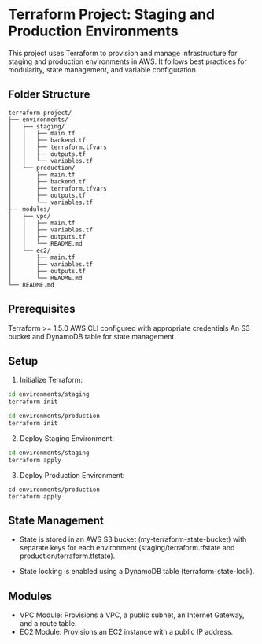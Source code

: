 # Terraform Project: Staging and Production Environments

This project uses Terraform to provision and manage infrastructure for staging and production environments in AWS. It follows best practices for modularity, state management, and variable configuration.

## Folder Structure

```text
terraform-project/
├── environments/
│   ├── staging/
│   │   ├── main.tf
│   │   ├── backend.tf
│   │   ├── terraform.tfvars
│   │   ├── outputs.tf
│   │   └── variables.tf
│   └── production/
│       ├── main.tf
│       ├── backend.tf
│       ├── terraform.tfvars
│       ├── outputs.tf
│       └── variables.tf
├── modules/
│   ├── vpc/
│   │   ├── main.tf
│   │   ├── variables.tf
│   │   ├── outputs.tf
│   │   └── README.md
│   └── ec2/
│       ├── main.tf
│       ├── variables.tf
│       ├── outputs.tf
│       └── README.md
└── README.md
```

## Prerequisites

Terraform >= 1.5.0
AWS CLI configured with appropriate credentials
An S3 bucket and DynamoDB table for state management

## Setup

1. Initialize Terraform:

```bash
cd environments/staging
terraform init
```

```bash
cd environments/production
terraform init
```

2. Deploy Staging Environment:

```bash
cd environments/staging
terraform apply
```

3. Deploy Production Environment:

```
cd environments/production
terraform apply
```

## State Management

- State is stored in an AWS S3 bucket (my-terraform-state-bucket) with separate keys for each environment (staging/terraform.tfstate and production/terraform.tfstate).

- State locking is enabled using a DynamoDB table (terraform-state-lock).

## Modules

- VPC Module: Provisions a VPC, a public subnet, an Internet Gateway, and a route table.
- EC2 Module: Provisions an EC2 instance with a public IP address.
